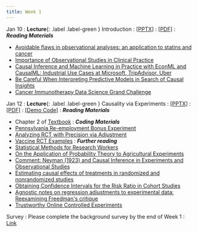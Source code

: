 ```yaml
---
title: Week 1
---
```


Jan 10
: **Lecture**{: .label .label-green } Introduction
  : [[PPTX]](https://github.com/stanford-msande228/winter23/raw/main/MSANDE228_Introduction.pptx)
  : [[PDF]](https://github.com/stanford-msande228/winter23/raw/main/MSANDE228_Introduction.pdf)
: ***Reading Materials***
- [Avoidable flaws in observational analyses: an application to statins and cancer](https://www.nature.com/articles/s41591-019-0597-x)
- [Importance of Observational Studies in Clinical Practice](https://reader.elsevier.com/reader/sd/pii/S0149291807001841?token=0B979B919B9985F0848EEBBC480973DE11B3C4C25792D181F5E150D0D1273372545994BBB41517CFD41E029ABDFFEC25&originRegion=us-east-1&originCreation=20230110025926)
- [Causal Inference and Machine Learning in Practice with EconML and CausalML: Industrial Use Cases at Microsoft, TripAdvisor, Uber](https://causal-machine-learning.github.io/kdd2021-tutorial/)
- [Be Careful When Interpreting Predictive Models in Search of Causal Insights](https://towardsdatascience.com/be-careful-when-interpreting-predictive-models-in-search-of-causal-insights-e68626e664b6)
- [Cancer Immunotherapy Data Science Grand Challenge](https://www.topcoder.com/challenges/0494170d-3136-4139-89e0-6c1b009c66a2)

Jan 12
: **Lecture**{: .label .label-green } Causality via Experiments
  : [[PPTX]](https://github.com/stanford-msande228/winter23/raw/main/MSANDE228_Lecture2_Causality_via_Experiments.pptx)
  : [[PDF]](https://github.com/stanford-msande228/winter23/raw/main/MSANDE228_Lecture2_Causality_via_Experiments.pdf)
  : [[Demo Code]](https://github.com/stanford-msande228/winter23/blob/main/Lecture1-Demo.ipynb)
: ***Reading Materials***
- Chapter 2 of [Textbook](https://canvas.stanford.edu/courses/168439/files/folder/Readings)
: ***Coding Materials***
- [Pennsylvania Re-employment Bonus Experiment](https://github.com/CausalAIBook/MetricsMLNotebooks/blob/main/CM1/rct_penn.ipynb)
- [Analyzing RCT with Precision via Adjustment](https://github.com/CausalAIBook/MetricsMLNotebooks/blob/main/CM1/rct_simulation.ipynb)
- [Vaccine RCT Examples](https://github.com/CausalAIBook/MetricsMLNotebooks/blob/main/CM1/rct_vaccines.ipynb)
: ***Further reading***
- [Statistical Methods for Research Workers](https://link.springer.com/chapter/10.1007/978-1-4612-4380-9_6)
- [On the Application of Probability Theory to Agricultural Experiments](https://www.jstor.org/stable/2245382)
- [Comment: Neyman (1923) and Causal Inference in Experiments and Observational Studies](https://www.jstor.org/stable/2245383)
- [Estimating causal effects of treatments in randomized and nonrandomized studies](http://www.fsb.muohio.edu/lij14/420_paper_Rubin74.pdf)
- [Obtaining Confidence Intervals for the Risk Ratio in Cohort Studies](https://www.jstor.org/stable/pdf/2530610.pdf)
- [Agnostic notes on regression adjustments to experimental data: Reexamining Freedman's critique](https://arxiv.org/abs/1208.2301)
- [Trustworthy Online Controlled Experiments](https://experimentguide.com/)

Survey
: Please complete the background survey by the end of Week 1
  : [Link](https://forms.gle/s3SCNWmsYYayhbtN9)
